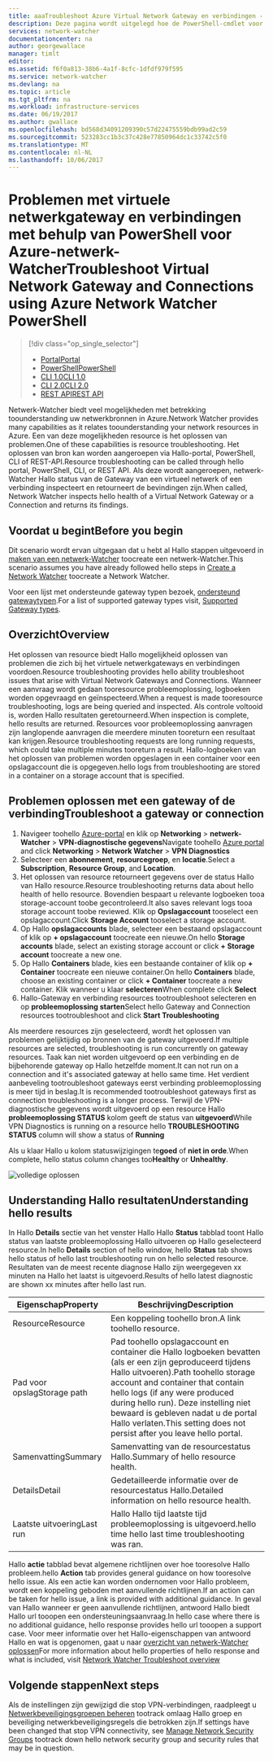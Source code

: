 ```yaml
---
title: aaaTroubleshoot Azure Virtual Network Gateway en verbindingen - PowerShell | Microsoft Docs
description: Deze pagina wordt uitgelegd hoe de PowerShell-cmdlet voor het oplossen van toouse hello Azure-netwerk-Watcher
services: network-watcher
documentationcenter: na
author: georgewallace
manager: timlt
editor: 
ms.assetid: f6f0a813-38b6-4a1f-8cfc-1dfdf979f595
ms.service: network-watcher
ms.devlang: na
ms.topic: article
ms.tgt_pltfrm: na
ms.workload: infrastructure-services
ms.date: 06/19/2017
ms.author: gwallace
ms.openlocfilehash: bd568d34091209390c57d22475559bdb99ad2c59
ms.sourcegitcommit: 523283cc1b3c37c428e77850964dc1c33742c5f0
ms.translationtype: MT
ms.contentlocale: nl-NL
ms.lasthandoff: 10/06/2017
---
```

# <a name="troubleshoot-virtual-network-gateway-and-connections-using-azure-network-watcher-powershell"></a><span data-ttu-id="102eb-103">Problemen met virtuele netwerkgateway en verbindingen met behulp van PowerShell voor Azure-netwerk-Watcher</span><span class="sxs-lookup"><span data-stu-id="102eb-103">Troubleshoot Virtual Network Gateway and Connections using Azure Network Watcher PowerShell</span></span>

> [!div class="op_single_selector"]
> - [<span data-ttu-id="102eb-104">Portal</span><span class="sxs-lookup"><span data-stu-id="102eb-104">Portal</span></span>](network-watcher-troubleshoot-manage-portal.md)
> - [<span data-ttu-id="102eb-105">PowerShell</span><span class="sxs-lookup"><span data-stu-id="102eb-105">PowerShell</span></span>](network-watcher-troubleshoot-manage-powershell.md)
> - [<span data-ttu-id="102eb-106">CLI 1.0</span><span class="sxs-lookup"><span data-stu-id="102eb-106">CLI 1.0</span></span>](network-watcher-troubleshoot-manage-cli-nodejs.md)
> - [<span data-ttu-id="102eb-107">CLI 2.0</span><span class="sxs-lookup"><span data-stu-id="102eb-107">CLI 2.0</span></span>](network-watcher-troubleshoot-manage-cli.md)
> - [<span data-ttu-id="102eb-108">REST API</span><span class="sxs-lookup"><span data-stu-id="102eb-108">REST API</span></span>](network-watcher-troubleshoot-manage-rest.md)

<span data-ttu-id="102eb-109">Netwerk-Watcher biedt veel mogelijkheden met betrekking toounderstanding uw netwerkbronnen in Azure.</span><span class="sxs-lookup"><span data-stu-id="102eb-109">Network Watcher provides many capabilities as it relates toounderstanding your network resources in Azure.</span></span> <span data-ttu-id="102eb-110">Een van deze mogelijkheden resource is het oplossen van problemen.</span><span class="sxs-lookup"><span data-stu-id="102eb-110">One of these capabilities is resource troubleshooting.</span></span> <span data-ttu-id="102eb-111">Het oplossen van bron kan worden aangeroepen via Hallo-portal, PowerShell, CLI of REST-API.</span><span class="sxs-lookup"><span data-stu-id="102eb-111">Resource troubleshooting can be called through hello portal, PowerShell, CLI, or REST API.</span></span> <span data-ttu-id="102eb-112">Als deze wordt aangeroepen, netwerk-Watcher Hallo status van de Gateway van een virtueel netwerk of een verbinding inspecteert en retourneert de bevindingen zijn.</span><span class="sxs-lookup"><span data-stu-id="102eb-112">When called, Network Watcher inspects hello health of a Virtual Network Gateway or a Connection and returns its findings.</span></span>

## <a name="before-you-begin"></a><span data-ttu-id="102eb-113">Voordat u begint</span><span class="sxs-lookup"><span data-stu-id="102eb-113">Before you begin</span></span>

<span data-ttu-id="102eb-114">Dit scenario wordt ervan uitgegaan dat u hebt al Hallo stappen uitgevoerd in [maken van een netwerk-Watcher](network-watcher-create.md) toocreate een netwerk-Watcher.</span><span class="sxs-lookup"><span data-stu-id="102eb-114">This scenario assumes you have already followed hello steps in [Create a Network Watcher](network-watcher-create.md) toocreate a Network Watcher.</span></span>

<span data-ttu-id="102eb-115">Voor een lijst met ondersteunde gateway typen bezoek, [ondersteund gatewaytypen](network-watcher-troubleshoot-overview.md#supported-gateway-types).</span><span class="sxs-lookup"><span data-stu-id="102eb-115">For a list of supported gateway types visit, [Supported Gateway types](network-watcher-troubleshoot-overview.md#supported-gateway-types).</span></span>

## <a name="overview"></a><span data-ttu-id="102eb-116">Overzicht</span><span class="sxs-lookup"><span data-stu-id="102eb-116">Overview</span></span>

<span data-ttu-id="102eb-117">Het oplossen van resource biedt Hallo mogelijkheid oplossen van problemen die zich bij het virtuele netwerkgateways en verbindingen voordoen.</span><span class="sxs-lookup"><span data-stu-id="102eb-117">Resource troubleshooting provides hello ability troubleshoot issues that arise with Virtual Network Gateways and Connections.</span></span> <span data-ttu-id="102eb-118">Wanneer een aanvraag wordt gedaan tooresource probleemoplossing, logboeken worden opgevraagd en geïnspecteerd.</span><span class="sxs-lookup"><span data-stu-id="102eb-118">When a request is made tooresource troubleshooting, logs are being queried and inspected.</span></span> <span data-ttu-id="102eb-119">Als controle voltooid is, worden Hallo resultaten geretourneerd.</span><span class="sxs-lookup"><span data-stu-id="102eb-119">When inspection is complete, hello results are returned.</span></span> <span data-ttu-id="102eb-120">Resources voor probleemoplossing aanvragen zijn langlopende aanvragen die meerdere minuten tooreturn een resultaat kan krijgen.</span><span class="sxs-lookup"><span data-stu-id="102eb-120">Resource troubleshooting requests are long running requests, which could take multiple minutes tooreturn a result.</span></span> <span data-ttu-id="102eb-121">Hallo-logboeken van het oplossen van problemen worden opgeslagen in een container voor een opslagaccount die is opgegeven.</span><span class="sxs-lookup"><span data-stu-id="102eb-121">hello logs from troubleshooting are stored in a container on a storage account that is specified.</span></span>

## <a name="troubleshoot-a-gateway-or-connection"></a><span data-ttu-id="102eb-122">Problemen oplossen met een gateway of de verbinding</span><span class="sxs-lookup"><span data-stu-id="102eb-122">Troubleshoot a gateway or connection</span></span>

1. <span data-ttu-id="102eb-123">Navigeer toohello [Azure-portal](https://portal.azure.com) en klik op **Networking** > **netwerk-Watcher** > **VPN-diagnostische gegevens**</span><span class="sxs-lookup"><span data-stu-id="102eb-123">Navigate toohello [Azure portal](https://portal.azure.com) and click **Networking** > **Network Watcher** > **VPN Diagnostics**</span></span>
2. <span data-ttu-id="102eb-124">Selecteer een **abonnement**, **resourcegroep**, en **locatie**.</span><span class="sxs-lookup"><span data-stu-id="102eb-124">Select a **Subscription**, **Resource Group**, and **Location**.</span></span>
3. <span data-ttu-id="102eb-125">Het oplossen van resource retourneert gegevens over de status Hallo van Hallo resource.</span><span class="sxs-lookup"><span data-stu-id="102eb-125">Resource troubleshooting returns data about hello health of hello resource.</span></span> <span data-ttu-id="102eb-126">Bovendien bespaart u relevante logboeken tooa storage-account toobe gecontroleerd.</span><span class="sxs-lookup"><span data-stu-id="102eb-126">It also saves relevant logs tooa storage account toobe reviewed.</span></span> <span data-ttu-id="102eb-127">Klik op **Opslagaccount** tooselect een opslagaccount.</span><span class="sxs-lookup"><span data-stu-id="102eb-127">Click **Storage Account** tooselect a storage account.</span></span>
4. <span data-ttu-id="102eb-128">Op Hallo **opslagaccounts** blade, selecteer een bestaand opslagaccount of klik op **+ opslagaccount** toocreate een nieuwe.</span><span class="sxs-lookup"><span data-stu-id="102eb-128">On hello **Storage accounts** blade, select an existing storage account or click **+ Storage account** toocreate a new one.</span></span>
5. <span data-ttu-id="102eb-129">Op Hallo **Containers** blade, kies een bestaande container of klik op **+ Container** toocreate een nieuwe container.</span><span class="sxs-lookup"><span data-stu-id="102eb-129">On hello **Containers** blade, choose an existing container or click **+ Container** toocreate a new container.</span></span> <span data-ttu-id="102eb-130">Klik wanneer u klaar **selecteren**</span><span class="sxs-lookup"><span data-stu-id="102eb-130">When complete click **Select**</span></span>
6. <span data-ttu-id="102eb-131">Hallo-Gateway en verbinding resources tootroubleshoot selecteren en op **probleemoplossing starten**</span><span class="sxs-lookup"><span data-stu-id="102eb-131">Select hello Gateway and Connection resources tootroubleshoot and click **Start Troubleshooting**</span></span>

<span data-ttu-id="102eb-132">Als meerdere resources zijn geselecteerd, wordt het oplossen van problemen gelijktijdig op bronnen van de gateway uitgevoerd.</span><span class="sxs-lookup"><span data-stu-id="102eb-132">If multiple resources are selected, troubleshooting is run concurrently on gateway resources.</span></span> <span data-ttu-id="102eb-133">Taak kan niet worden uitgevoerd op een verbinding en de bijbehorende gateway op Hallo hetzelfde moment.</span><span class="sxs-lookup"><span data-stu-id="102eb-133">It can not run on a connection and it's associated gateway at hello same time.</span></span> <span data-ttu-id="102eb-134">Het verdient aanbeveling tootroubleshoot gateways eerst verbinding probleemoplossing is meer tijd in beslag.</span><span class="sxs-lookup"><span data-stu-id="102eb-134">It is recommended tootroubleshoot gateways first as connection troubleshooting is a longer process.</span></span> <span data-ttu-id="102eb-135">Terwijl de VPN-diagnostische gegevens wordt uitgevoerd op een resource Hallo **probleemoplossing STATUS** kolom geeft de status van **uitgevoerd**</span><span class="sxs-lookup"><span data-stu-id="102eb-135">While VPN Diagnostics is running on a resource hello **TROUBLESHOOTING STATUS** column will show a status of **Running**</span></span>

<span data-ttu-id="102eb-136">Als u klaar Hallo u kolom statuswijzigingen te**goed** of **niet in orde**.</span><span class="sxs-lookup"><span data-stu-id="102eb-136">When complete, hello status column changes too**Healthy** or **Unhealthy**.</span></span>

![volledige oplossen][2]

## <a name="understanding-hello-results"></a><span data-ttu-id="102eb-138">Understanding Hallo resultaten</span><span class="sxs-lookup"><span data-stu-id="102eb-138">Understanding hello results</span></span>

<span data-ttu-id="102eb-139">In Hallo **Details** sectie van het venster Hallo Hallo **Status** tabblad toont Hallo status van laatste probleemoplossing Hallo uitvoeren op Hallo geselecteerd resource.</span><span class="sxs-lookup"><span data-stu-id="102eb-139">In hello **Details** section of hello window, hello **Status** tab shows hello status of hello last troubleshooting run on hello selected resource.</span></span> <span data-ttu-id="102eb-140">Resultaten van de meest recente diagnose Hallo zijn weergegeven xx minuten na Hallo het laatst is uitgevoerd.</span><span class="sxs-lookup"><span data-stu-id="102eb-140">Results of hello latest diagnostic are shown xx minutes after hello last run.</span></span>

|<span data-ttu-id="102eb-141">Eigenschap</span><span class="sxs-lookup"><span data-stu-id="102eb-141">Property</span></span>  |<span data-ttu-id="102eb-142">Beschrijving</span><span class="sxs-lookup"><span data-stu-id="102eb-142">Description</span></span>  |
|---------|---------|
|<span data-ttu-id="102eb-143">Resource</span><span class="sxs-lookup"><span data-stu-id="102eb-143">Resource</span></span>     | <span data-ttu-id="102eb-144">Een koppeling toohello bron.</span><span class="sxs-lookup"><span data-stu-id="102eb-144">A link toohello resource.</span></span>        |
|<span data-ttu-id="102eb-145">Pad voor opslag</span><span class="sxs-lookup"><span data-stu-id="102eb-145">Storage path</span></span>     |  <span data-ttu-id="102eb-146">Pad toohello opslagaccount en container die Hallo logboeken bevatten (als er een zijn geproduceerd tijdens Hallo uitvoeren).</span><span class="sxs-lookup"><span data-stu-id="102eb-146">Path toohello storage account and container that contain hello logs (if any were produced during hello run).</span></span> <span data-ttu-id="102eb-147">Deze instelling niet bewaard is gebleven nadat u de portal Hallo verlaten.</span><span class="sxs-lookup"><span data-stu-id="102eb-147">This setting does not persist after you leave hello portal.</span></span>        |
|<span data-ttu-id="102eb-148">Samenvatting</span><span class="sxs-lookup"><span data-stu-id="102eb-148">Summary</span></span>     | <span data-ttu-id="102eb-149">Samenvatting van de resourcestatus Hallo.</span><span class="sxs-lookup"><span data-stu-id="102eb-149">Summary of hello resource health.</span></span>        |
|<span data-ttu-id="102eb-150">Details</span><span class="sxs-lookup"><span data-stu-id="102eb-150">Detail</span></span>     | <span data-ttu-id="102eb-151">Gedetailleerde informatie over de resourcestatus Hallo.</span><span class="sxs-lookup"><span data-stu-id="102eb-151">Detailed information on hello resource health.</span></span>        |
|<span data-ttu-id="102eb-152">Laatste uitvoering</span><span class="sxs-lookup"><span data-stu-id="102eb-152">Last run</span></span>     | <span data-ttu-id="102eb-153">Hallo Hallo tijd laatste tijd probleemoplossing is uitgevoerd.</span><span class="sxs-lookup"><span data-stu-id="102eb-153">hello time hello last time troubleshooting was ran.</span></span>        |


<span data-ttu-id="102eb-154">Hallo **actie** tabblad bevat algemene richtlijnen over hoe tooresolve Hallo probleem.</span><span class="sxs-lookup"><span data-stu-id="102eb-154">hello **Action** tab provides general guidance on how tooresolve hello issue.</span></span> <span data-ttu-id="102eb-155">Als een actie kan worden ondernomen voor Hallo probleem, wordt een koppeling geboden met aanvullende richtlijnen.</span><span class="sxs-lookup"><span data-stu-id="102eb-155">If an action can be taken for hello issue, a link is provided with additional guidance.</span></span> <span data-ttu-id="102eb-156">In geval van Hallo wanneer er geen aanvullende richtlijnen, antwoord Hallo biedt Hallo url tooopen een ondersteuningsaanvraag.</span><span class="sxs-lookup"><span data-stu-id="102eb-156">In hello case where there is no additional guidance, hello response provides hello url tooopen a support case.</span></span>  <span data-ttu-id="102eb-157">Voor meer informatie over het Hallo-eigenschappen van antwoord Hallo en wat is opgenomen, gaat u naar [overzicht van netwerk-Watcher oplossen](network-watcher-troubleshoot-overview.md)</span><span class="sxs-lookup"><span data-stu-id="102eb-157">For more information about hello properties of hello response and what is included, visit [Network Watcher Troubleshoot overview](network-watcher-troubleshoot-overview.md)</span></span>


## <a name="next-steps"></a><span data-ttu-id="102eb-158">Volgende stappen</span><span class="sxs-lookup"><span data-stu-id="102eb-158">Next steps</span></span>

<span data-ttu-id="102eb-159">Als de instellingen zijn gewijzigd die stop VPN-verbindingen, raadpleegt u [Netwerkbeveiligingsgroepen beheren](../virtual-network/virtual-network-manage-nsg-arm-portal.md) tootrack omlaag Hallo groep en beveiliging netwerkbeveiligingsregels die betrokken zijn.</span><span class="sxs-lookup"><span data-stu-id="102eb-159">If settings have been changed that stop VPN connectivity, see [Manage Network Security Groups](../virtual-network/virtual-network-manage-nsg-arm-portal.md) tootrack down hello network security group and security rules that may be in question.</span></span>


[2]: ./media/network-watcher-troubleshoot-manage-portal/2.png
